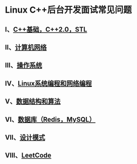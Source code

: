 
# Linux C++后台开发面试常见问题

## Ⅰ、[C++基础，C++2.0，STL](01-C++基础，C++2.0，STL.md)

## Ⅱ、[计算机网络](02-计算机网络.md)

## Ⅲ、[操作系统](03-操作系统.md)

## Ⅳ、[Linux系统编程和网络编程](04-Linux系统编程和网络编程.md)

## Ⅴ、[数据结构和算法](05-数据结构和算法.md)

## Ⅵ、[数据库（Redis，MySQL）](06-数据库（Redis，MySQL）.md)

## Ⅶ、[设计模式](07-设计模式.md)

## Ⅷ、[LeetCode](https://gitee.com/duycc/leetcode)





